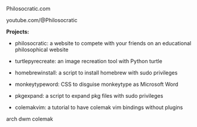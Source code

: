 Philosocratic.com

youtube.com/@Philosocratic

**Projects:**
- philosocratic: a website to compete with your friends on an educational philosophical website

- turtlepyrecreate: an image recreation tool with Python turtle

- homebrewinstall: a script to install homebrew with sudo privileges

- monkeytypeword: CSS to disguise monkeytype as Microsoft Word

- pkgexpand: a script to expand pkg files with sudo privileges

- colemakvim: a tutorial to have colemak vim bindings without plugins



arch dwm
colemak
